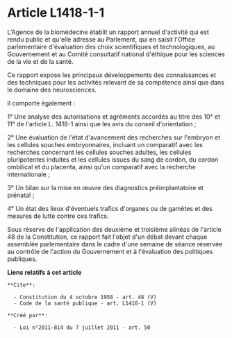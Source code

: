 # Article L1418-1-1

L'Agence de la biomédecine établit un rapport annuel d'activité qui est rendu public et qu'elle adresse au Parlement, qui en
saisit l'Office parlementaire d'évaluation des choix scientifiques et technologiques, au Gouvernement et au Comité
consultatif national d'éthique pour les sciences de la vie et de la santé. 

Ce rapport expose les principaux développements des connaissances et des techniques pour les activités relevant de sa
compétence ainsi que dans le domaine des neurosciences. 

Il comporte également : 

1° Une analyse des autorisations et agréments accordés au titre des 10° et 11° de l'article L. 1418-1 ainsi que les avis du
conseil d'orientation ; 

2° Une évaluation de l'état d'avancement des recherches sur l'embryon et les cellules souches embryonnaires, incluant un
comparatif avec les recherches concernant les cellules souches adultes, les cellules pluripotentes induites et les cellules
issues du sang de cordon, du cordon ombilical et du placenta, ainsi qu'un comparatif avec la recherche internationale ; 

3° Un bilan sur la mise en œuvre des diagnostics préimplantatoire et prénatal ; 

4° Un état des lieux d'éventuels trafics d'organes ou de gamètes et des mesures de lutte contre ces trafics. 

Sous réserve de l'application des deuxième et troisième alinéas de l'article 48 de la Constitution, ce rapport fait l'objet
d'un débat devant chaque assemblée parlementaire dans le cadre d'une semaine de séance réservée au contrôle de l'action du
Gouvernement et à l'évaluation des politiques publiques.

**Liens relatifs à cet article**

	**Cite**:

	  - Constitution du 4 octobre 1958 - art. 48 (V)
	  - Code de la santé publique - art. L1418-1 (V)

	**Créé par**:

	  - Loi n°2011-814 du 7 juillet 2011 - art. 50

